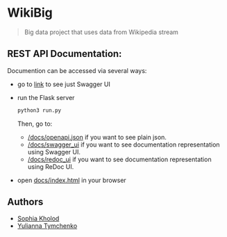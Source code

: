 # WikiBig

> Big data project that uses data from Wikipedia stream

## REST API Documentation:
Documention can be accessed via several ways:
* go to [link](https://app.swaggerhub.com/apis-docs/lazyTurtle21/Wiki_big_data/2) to see just Swagger UI
* run the Flask server 
  ```sh
  python3 run.py
  ```
  Then, go to:
  - [/docs/openapi.json](http://127.0.0.1:5000/docs/openapi.json) if you want to see plain json.
  - [/docs/swagger_ui](http://127.0.0.1:5000/docs/swagger_ui) if you want to see documentation representation using Swagger UI.
  - [/docs/redoc_ui](http://127.0.0.1:5000/docs/redoc_ui) if you want to see documentation representation using ReDoc UI.

* open [docs/index.html](https://github.com/neverlandjt/www/blob/master/docs/index.html) in your browser 


## Authors
- [Sophia Kholod](https://github.com/lazyTurtle21)
- [Yulianna Tymchenko](https://github.com/neverlandjt)
